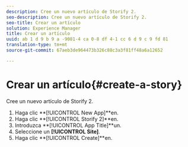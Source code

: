 ```yaml
---
description: Cree un nuevo artículo de Storify 2.
seo-description: Cree un nuevo artículo de Storify 2.
seo-title: Crear un artículo
solution: Experience Manager
title: Crear un artículo
uuid: ab 1 d 9 b 9 a -9081-4 ca 0-8 df 4-1 cc 6 d 9 c 9 fd 81
translation-type: tm+mt
source-git-commit: 67aeb3de964473b326c88c3a3f81ff48a6a12652

---
```



# Crear un artículo{#create-a-story}

Cree un nuevo artículo de Storify 2.

1. Haga clic **[!UICONTROL New App]**en.
1. Haga clic **[!UICONTROL Storify 2]**en.
1. Introduzca **[!UICONTROL App Title]**un.
1. Seleccione un **[!UICONTROL Site]**.
1. Haga clic **[!UICONTROL Create]**en.

